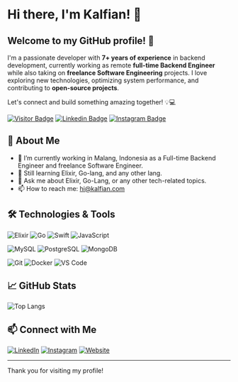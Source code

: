 # Hi there, I'm Kalfian! 👋

## Welcome to my GitHub profile! 🚀  

I'm a passionate developer with **7+ years of experience** in backend development, currently working as remote **full-time Backend Engineer** while also taking on **freelance Software Engineering** projects. I love exploring new technologies, optimizing system performance, and contributing to **open-source projects**.  

Let's connect and build something amazing together! 💡💻  

[![Visitor Badge](https://visitor-badge.laobi.icu/badge?page_id=kalfian)](https://github.com/kalfian) 
[![Linkedin Badge](https://img.shields.io/badge/-kalfian-blue?style=flat-square&logo=Linkedin&logoColor=white&link=https://www.linkedin.com/in/kalfian/)](https://www.linkedin.com/in/kalfian/) 
[![Instagram Badge](https://img.shields.io/badge/-kalfiian-purple?style=flat-square&logo=instagram&logoColor=white&link=https://instagram.com/kalfiian/)](https://instagram.com/kalfiian)

## 🌟 About Me

- 🔭 I’m currently working in Malang, Indonesia as a Full-time Backend Engineer and freelance Software Engineer.
- 🌱 Still learning Elixir, Go-lang, and any other lang.
- 💬 Ask me about Elixir, Go-Lang, or any other tech-related topics.
- 📫 How to reach me: [hi@kalfian.com](mailto:hi@kalfian.com)

## 🛠️ Technologies & Tools

![Elixir](https://img.shields.io/badge/-Elixir-4B275F?style=flat-square&logo=elixir&logoColor=white)
![Go](https://img.shields.io/badge/-Go-00ADD8?style=flat-square&logo=go&logoColor=white)
![Swift](https://img.shields.io/badge/-Swift-FA7343?style=flat-square&logo=swift&logoColor=white)
![JavaScript](https://img.shields.io/badge/-JavaScript-F7DF1E?style=flat-square&logo=javascript&logoColor=black)

![MySQL](https://img.shields.io/badge/-MySQL-4479A1?style=flat-square&logo=mysql&logoColor=white)
![PostgreSQL](https://img.shields.io/badge/-PostgreSQL-336791?style=flat-square&logo=postgresql&logoColor=white)
![MongoDB](https://img.shields.io/badge/-MongoDB-47A248?style=flat-square&logo=mongodb&logoColor=white)

![Git](https://img.shields.io/badge/-Git-F05032?style=flat-square&logo=git&logoColor=white)
![Docker](https://img.shields.io/badge/-Docker-2496ED?style=flat-square&logo=docker&logoColor=white)
![VS Code](https://img.shields.io/badge/-VS%20Code-007ACC?style=flat-square&logo=visual-studio-code&logoColor=white)

## 📈 GitHub Stats

<!-- ![Kalfian's GitHub stats](https://github-readme-stats.vercel.app/api?username=kalfian&show_icons=true&theme=radical) -->
![Top Langs](https://github-readme-stats.vercel.app/api/top-langs/?username=kalfian&layout=compact&theme=radical)

## 📫 Connect with Me

[![LinkedIn](https://img.shields.io/badge/-LinkedIn-0A66C2?style=flat&logo=Linkedin&logoColor=white)](https://www.linkedin.com/in/kalfian/)
[![Instagram](https://img.shields.io/badge/-Instagram-E4405F?style=flat&logo=Instagram&logoColor=white)](https://instagram.com/kalfiian)
[![Website](https://img.shields.io/badge/-Website-000000?style=flat&logo=Google-Chrome&logoColor=white)](https://kalfian.com)

---

Thank you for visiting my profile!
